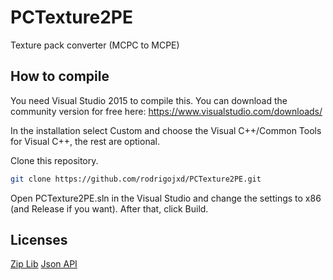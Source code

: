 # PCTexture2PE

Texture pack converter (MCPC to MCPE)

## How to compile

You need Visual Studio 2015 to compile this. You can download the community version for free here: https://www.visualstudio.com/downloads/

In the installation select Custom and choose the Visual C++/Common Tools for Visual C++, the rest are optional.

Clone this repository.

```sh
git clone https://github.com/rodrigojxd/PCTexture2PE.git
```

Open PCTexture2PE.sln in the Visual Studio and change the settings to x86 (and Release if you want). After that, click Build.

## Licenses

[Zip Lib](https://github.com/rodrigojxd/PCTexture2PE/blob/master/ZIP_API/Licence.txt)
[Json API](https://github.com/nlohmann/json#license)